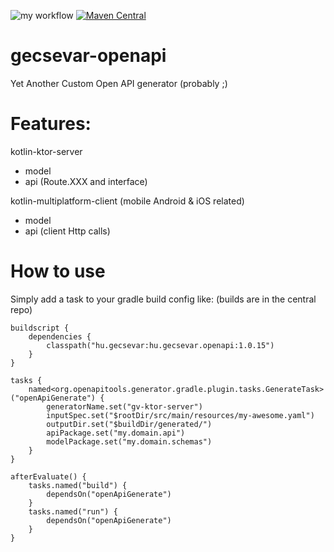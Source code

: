 ![my workflow](https://github.com/GecseA/gecsevar-openapi/actions/workflows/gradle.yml/badge.svg)
[![Maven Central](https://img.shields.io/maven-central/v/hu.gecsevar/hu.gecsevar.openapi.svg)](http://mvnrepository.com/hu.gecsevar/hu.gecsevar.openapi)

# gecsevar-openapi

Yet Another Custom Open API generator (probably ;)

# Features:

kotlin-ktor-server
  - model
  - api (Route.XXX and interface)

kotlin-multiplatform-client (mobile Android & iOS related)
  - model
  - api (client Http calls)
  
# How to use

Simply add a task to your gradle build config like:
(builds are in the central repo)

```
buildscript {
    dependencies {
        classpath("hu.gecsevar:hu.gecsevar.openapi:1.0.15")
    }
}

tasks {
    named<org.openapitools.generator.gradle.plugin.tasks.GenerateTask>("openApiGenerate") {
        generatorName.set("gv-ktor-server")
        inputSpec.set("$rootDir/src/main/resources/my-awesome.yaml")
        outputDir.set("$buildDir/generated/")
        apiPackage.set("my.domain.api")
        modelPackage.set("my.domain.schemas")
    }
}

afterEvaluate() {
    tasks.named("build") {
        dependsOn("openApiGenerate")
    }
    tasks.named("run") {
        dependsOn("openApiGenerate")
    }
}
```
